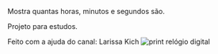 Mostra quantas horas, minutos e segundos são. 

Projeto para estudos. 

Feito com a ajuda do canal: Larissa Kich
![print relógio digital](https://user-images.githubusercontent.com/97044017/192109462-e6772ed4-c6a2-4392-843f-84adb9725467.png)